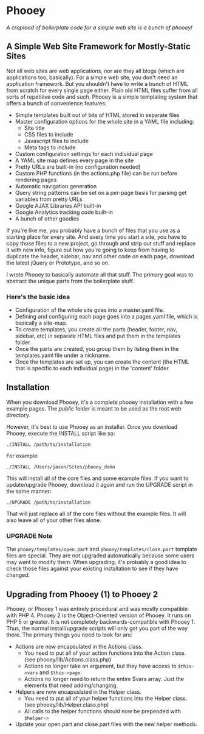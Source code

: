 Phooey
===================================

*A crapload of boilerplate code for a simple web site is a bunch of phooey!*

A Simple Web Site Framework for Mostly-Static Sites
---------------------------------------------------

Not all web sites are web applications, nor are they all blogs (which are applications too, basically). For a simple web site, you don't need an application framework. But you shouldn't have to write a bunch of HTML from scratch for every single page either. Plain old HTML files suffer from all sorts of repetitive code and such. Phooey is a simple templating system that offers a bunch of convenience features:

* Simple templates built out of bits of HTML stored in separate files
* Master configuration options for the whole site in a YAML file including:
  * Site title
  * CSS files to include
  * Javascript files to include
  * Meta tags to include
* Custom configuration settings for each individual page
* A YAML site map defines every page in the site
* Pretty URLs are built-in (no configuration needed)
* Custom PHP functions (in the actions.php file) can be run before rendering pages
* Automatic navigation generation
* Query string patterns can be set on a per-page basis for parsing get variables from pretty URLs
* Google AJAX Libraries API built-in
* Google Analytics tracking code built-in
* A bunch of other goodies

If you're like me, you probably have a bunch of files that you use as a starting place for every site. And every time you start a site, you have to copy those files to a new project, go through and strip out stuff and replace it with new info, figure out how you're going to keep from having to duplicate the header, sidebar, nav and other code on each page, download the latest jQuery or Prototype, and so on. 

I wrote Phooey to basically automate all that stuff. The primary goal was to abstract the unique parts from the boilerplate stuff.

### Here's the basic idea

* Configuration of the whole site goes into a master.yaml file.
* Defining and configuring each page goes into a pages.yaml file, which is basically a site-map.
* To create templates, you create all the parts (header, footer, nav, sidebar, etc) in separate HTML files and put them in the templates folder.
* Once the parts are created, you group them by listing them in the templates.yaml file under a nickname.
* Once the templates are set up, you can create the content (the HTML that is specific to each individual page) in the 'content' folder.

Installation
------------

When you download Phooey, it's a complete phooey installation with a few example pages. The _public_ folder is meant to be used as the root web directory.

However, it's best to use Phooey as an installer. Once you download Phooey, execute the INSTALL script like so:

    ./INSTALL /path/to/installation
    
For example:

    ./INSTALL /Users/jason/Sites/phooey_demo
    
This will install all of the core files and some example files. If you want to update/upgrade Phooey, download it again and run the UPGRADE script in the same manner:

    ./UPGRADE /path/to/installation
    
That will just replace all of the core files without the example files. It will also leave all of your other files alone.

### UPGRADE Note

The `phooey/templates/open.part` and `phooey/templates/close.part` template files are special. They are not upgraded automatically because some users may want to modify them. 
When upgrading, it's probably a good idea to check those files against your existing installation to see if they have changed.

Upgrading from Phooey (1) to Phooey 2
-------------------------------------

Phooey, or Phooey 1 was entirely procedural and was mostly compatible with PHP 4. Phooey 2 is the Object-Oriented version of Phooey. It runs on PHP 5 or greater. It is not completely backwards-compatible with Phooey 1. Thus, the normal install/upgrade scripts will only get you part of the way there. The primary things you need to look for are:

* Actions are now encapsulated in the Actions class.
  * You need to put all of your action functions into the Action class. (see phooey/lib/Actions.class.php)
  * Actions no longer take an argument, but they have access to `$this->vars` and `$this->page`.
  * Actions no longer need to return the entire $vars array. Just the elements that need adding/changing.
* Helpers are now encapuslated in the Helper class.
  * You need to put all of your helper functions into the Helper class. (see phooey/lib/Helper.class.php)
  * All calls to the helper functions should now be prepended with `$helper->`
* Update your open.part and close.part files with the new helper methods.